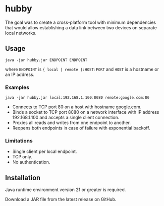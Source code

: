 # hubby

The goal was to create a cross-platform tool with minimum dependencies that would allow establishing a data link between
two devices on separate local networks.

## Usage

`java -jar hubby.jar ENDPOINT ENDPOINT`

where `ENDPOINT` is `{ local | remote }:HOST:PORT` and `HOST` is a hostname or an IP address.

### Examples

`java -jar hubby.jar local:192.168.1.100:8080 remote:google.com:80`

- Connects to TCP port 80 on a host with hostname google.com.
- Binds a socket to TCP port 8080 on a network interface with IP address 192.168.1.100 and accepts a single client
  connection.
- Proxies all reads and writes from one endpoint to another.
- Reopens both endpoints in case of failure with exponential backoff.

### Limitations

- Single client per local endpoint.
- TCP only.
- No authentication.

## Installation

Java runtime environment version 21 or greater is required.

Download a JAR file from the latest release on GitHub.
